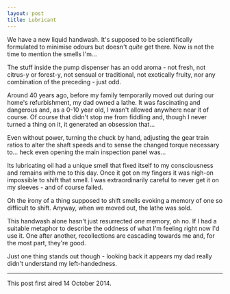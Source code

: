 ```yaml
---
layout: post
title: Lubricant
---
```


We have a new liquid handwash. It's supposed to be scientifically formulated to minimise odours but doesn't *quite* get there. Now is not the time to mention the smells I'm…

The stuff inside the pump dispenser has an odd aroma - not fresh, not citrus-y or forest-y, not sensual or traditional, not exotically fruity, nor any combination of the preceding - just odd.

Around 40 years ago, before my family temporarily moved out during our home's refurbishment, my dad owned a lathe. It was fascinating and dangerous and, as a 0-10 year old, I wasn't allowed anywhere near it of course.  Of course that didn't stop me from fiddling and, though I never turned a thing on it, it generated an obsession that…

Even without power, turning the chuck by hand, adjusting the gear train ratios to alter the shaft speeds and to sense the changed torque necessary to… heck even opening the main inspection panel was…

Its lubricating oil had a unique smell that fixed itself to my consciousness and remains with me to this day.  Once it got on my fingers it was nigh-on impossible to shift that smell. I was extraordinarily careful to never get it on my sleeves - and of course failed.

Oh the irony of a thing supposed to shift smells evoking a memory of one so difficult to shift. Anyway, when we moved out, the lathe was sold.

This handwash alone hasn't just resurrected *one* memory, oh no. If I had a suitable metaphor to describe the oddness of what I'm feeling right now I'd use it. One after another, recollections are cascading towards me and, for the most part, they're good.

Just one thing stands out though - looking back it appears my dad really didn't understand my left-handedness.

---

This post first aired 14 October 2014.

